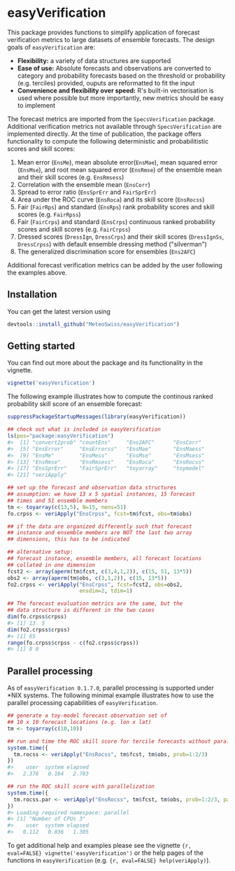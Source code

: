 # easyVerification

This package provides functions to simplify application of forecast verification metrics to large datasets of ensemble forecasts. The design goals of `easyVerification` are:

* __Flexibility:__ a variety of data structures are supported
* __Ease of use:__ Absolute forecasts and observations are converted to category and probability forecasts based on the threshold or probability (e.g. terciles) provided, ouputs are reformatted to fit the input
* __Convenience and flexibility over speed:__ R's built-in vectorisation is used where possible but more importantly, new metrics should be easy to implement

The forecast metrics are imported from the `SpecsVerification` package. Additional verification metrics not available through `SpecsVerification` are implemented directly. At the time of publication, the package offers functionality to compute the following deterministic and probabilitistic scores and skill scores:

1. Mean error (`EnsMe`), mean absolute error(`EnsMae`), mean squared error (`EnsMse`), and root mean squared error (`EnsRmse`) of the ensemble mean and their skill scores (e.g. `EnsRmsess`)
2. Correlation with the ensemble mean (`EnsCorr`)
3. Spread to error ratio (`EnsSprErr` and `FairSprErr`)
4. Area under the ROC curve (`EnsRoca`) and its skill score (`EnsRocss`)
5. Fair (`FairRps`) and standard (`EnsRps`) rank probability scores and skill scores (e.g. `FairRpss`)
6. Fair (`FairCrps`) and standard (`EnsCrps`) continuous ranked probability scores and skill scores (e.g. `FairCrpss`)
7. Dressed scores (`DressIgn`, `DressCrps`) and their skill scores (`DressIgnSs`, `DressCrpss`) with default ensemble dressing method ("silverman")
8. The generalized discrimination score for ensembles (`Ens2AFC`)

Additional forecast verification metrics can be added by the user following the examples above.

## Installation 
You can get the latest version using

```r
devtools::install_github("MeteoSwiss/easyVerification")
```

## Getting started

You can find out more about the package and its functionality in the vignette.


```r
vignette('easyVerification')
```

The following example illustrates how to compute the continous ranked probability skill score of an ensemble forecast:


```r
suppressPackageStartupMessages(library(easyVerification))

## check out what is included in easyVerification
ls(pos="package:easyVerification")
#>  [1] "convert2prob" "countEns"     "Ens2AFC"      "EnsCorr"     
#>  [5] "EnsError"     "EnsErrorss"   "EnsMae"       "EnsMaess"    
#>  [9] "EnsMe"        "EnsMess"      "EnsMse"       "EnsMsess"    
#> [13] "EnsRmse"      "EnsRmsess"    "EnsRoca"      "EnsRocss"    
#> [17] "EnsSprErr"    "FairSprErr"   "toyarray"     "toymodel"    
#> [21] "veriApply"

## set up the forecast and observation data structures
## assumption: we have 13 x 5 spatial instances, 15 forecast 
## times and 51 ensemble members
tm <- toyarray(c(13,5), N=15, nens=51)
fo.crpss <- veriApply("EnsCrpss", fcst=tm$fcst, obs=tm$obs)

## if the data are organized differently such that forecast
## instance and ensemble members are NOT the last two array
## dimensions, this has to be indicated

## alternative setup:
## forecast instance, ensemble members, all forecast locations
## collated in one dimension
fcst2 <- array(aperm(tm$fcst, c(3,4,1,2)), c(15, 51, 13*5))
obs2 <- array(aperm(tm$obs, c(3,1,2)), c(15, 13*5))
fo2.crpss <- veriApply("EnsCrpss", fcst=fcst2, obs=obs2, 
                       ensdim=2, tdim=1)

## The forecast evaluation metrics are the same, but the 
## data structure is different in the two cases
dim(fo.crpss$crpss)
#> [1] 13  5
dim(fo2.crpss$crpss)
#> [1] 65
range(fo.crpss$crpss - c(fo2.crpss$crpss))
#> [1] 0 0
```

## Parallel processing

As of `easyVerification 0.1.7.0`, parallel processing is supported under *NIX systems. The following minimal example illustrates how to use the parallel processing capabilities of `easyVerification`.

```r
## generate a toy-model forecast observation set of 
## 10 x 10 forecast locations (e.g. lon x lat)
tm <- toyarray(c(10,10))

## run and time the ROC skill score for tercile forecasts without parallelization
system.time({
  tm.rocss <- veriApply("EnsRocss", tm$fcst, tm$obs, prob=1:2/3)  
})
#>    user  system elapsed 
#>   2.376   0.164   2.783

## run the ROC skill score with parallelization
system.time({
  tm.rocss.par <- veriApply("EnsRocss", tm$fcst, tm$obs, prob=1:2/3, parallel=TRUE)
})
#> Loading required namespace: parallel
#> [1] "Number of CPUs 3"
#>    user  system elapsed 
#>   0.112   0.036   1.305
```

To get additional help and examples please see the vignette `{r, eval=FALSE} vignette('easyVerification')` or the help pages of the functions in `easyVerification` (e.g. `{r, eval=FALSE} help(veriApply)`).
